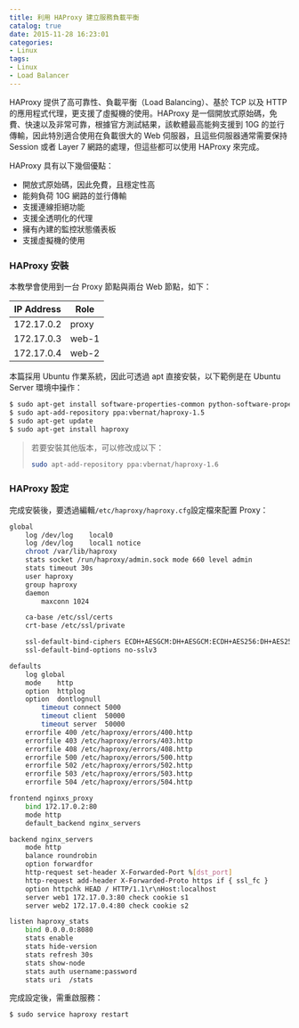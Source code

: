```yaml
---
title: 利用 HAProxy 建立服務負載平衡
catalog: true
date: 2015-11-28 16:23:01
categories:
- Linux
tags:
- Linux
- Load Balancer
---
```

HAProxy 提供了高可靠性、負載平衡（Load Balancing）、基於 TCP 以及 HTTP 的應用程式代理，更支援了虛擬機的使用。HAProxy 是一個開放式原始碼，免費、快速以及非常可靠，根據官方測試結果，該軟體最高能夠支援到 10G 的並行傳輸，因此特別適合使用在負載很大的 Web 伺服器，且這些伺服器通常需要保持 Session 或者 Layer 7 網路的處理，但這些都可以使用 HAProxy 來完成。

HAProxy 具有以下幾個優點：
* 開放式原始碼，因此免費，且穩定性高
* 能夠負荷 10G 網路的並行傳輸
* 支援連線拒絕功能
* 支援全透明化的代理
* 擁有內建的監控狀態儀表板
* 支援虛擬機的使用

<!--more-->

### HAProxy 安裝
本教學會使用到一台 Proxy 節點與兩台 Web 節點，如下：

| IP Address  |   Role   |
|-------------|----------|
|  172.17.0.2 |  proxy   |
|  172.17.0.3 |  web-1   |
|  172.17.0.4 |  web-2   |

本篇採用 Ubuntu 作業系統，因此可透過 apt 直接安裝，以下範例是在 Ubuntu Server 環境中操作：
```sh
$ sudo apt-get install software-properties-common python-software-properties
$ sudo apt-add-repository ppa:vbernat/haproxy-1.5
$ sudo apt-get update
$ sudo apt-get install haproxy
```
> 若要安裝其他版本，可以修改成以下：
> ```sh
> sudo apt-add-repository ppa:vbernat/haproxy-1.6
> ```

### HAProxy 設定
完成安裝後，要透過編輯`/etc/haproxy/haproxy.cfg`設定檔來配置 Proxy：
```sh
global
	log /dev/log	local0
	log /dev/log	local1 notice
	chroot /var/lib/haproxy
	stats socket /run/haproxy/admin.sock mode 660 level admin
	stats timeout 30s
	user haproxy
	group haproxy
	daemon
        maxconn 1024

	ca-base /etc/ssl/certs
	crt-base /etc/ssl/private

	ssl-default-bind-ciphers ECDH+AESGCM:DH+AESGCM:ECDH+AES256:DH+AES256:ECDH+AES128:DH+AES:ECDH+3DES:DH+3DES:RSA+AESGCM:RSA+AES:RSA+3DES:!aNULL:!MD5:!DSS
	ssl-default-bind-options no-sslv3

defaults
	log	global
	mode	http
	option	httplog
	option	dontlognull
        timeout connect 5000
        timeout client  50000
        timeout server  50000
	errorfile 400 /etc/haproxy/errors/400.http
	errorfile 403 /etc/haproxy/errors/403.http
	errorfile 408 /etc/haproxy/errors/408.http
	errorfile 500 /etc/haproxy/errors/500.http
	errorfile 502 /etc/haproxy/errors/502.http
	errorfile 503 /etc/haproxy/errors/503.http
	errorfile 504 /etc/haproxy/errors/504.http

frontend nginxs_proxy
    bind 172.17.0.2:80
    mode http
    default_backend nginx_servers

backend nginx_servers
    mode http
    balance roundrobin
    option forwardfor
    http-request set-header X-Forwarded-Port %[dst_port]
    http-request add-header X-Forwarded-Proto https if { ssl_fc }
    option httpchk HEAD / HTTP/1.1\r\nHost:localhost
    server web1 172.17.0.3:80 check cookie s1
    server web2 172.17.0.4:80 check cookie s2

listen haproxy_stats
    bind 0.0.0.0:8080
    stats enable
    stats hide-version
    stats refresh 30s
    stats show-node
    stats auth username:password
    stats uri  /stats
```

完成設定後，需重啟服務：
```sh
$ sudo service haproxy restart
```
